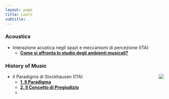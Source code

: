 ```yaml
---
layout: page
title: Learn
subtitle:
---
```


<head>
<!-- Google Tag Manager -->
<script>(function(w,d,s,l,i){w[l]=w[l]||[];w[l].push({'gtm.start':
new Date().getTime(),event:'gtm.js'});var f=d.getElementsByTagName(s)[0],
j=d.createElement(s),dl=l!='dataLayer'?'&l='+l:'';j.async=true;j.src=
'https://www.googletagmanager.com/gtm.js?id='+i+dl;f.parentNode.insertBefore(j,f);
})(window,document,'script','dataLayer','GTM-W9GZSVS');</script>
<!-- End Google Tag Manager -->
</head>
<body>
<!-- Google Tag Manager (noscript) -->
<noscript><iframe src="https://www.googletagmanager.com/ns.html?id=GTM-W9GZSVS"
height="0" width="0" style="display:none;visibility:hidden"></iframe></noscript>
<!-- End Google Tag Manager (noscript) -->
</body>

### Acoustics

- Interazione acustica negli spazi e meccanismi di percezione (ITA)
  - [**Come si affronta lo studio degli ambienti musicali?**](https://velitch.github.io/velitch/2021-11-02-acustica/)

### History of Music

[<img src="https://velitch.github.io/velitch/assets/img/learn/il_paradigma_di_stockhausen/il_paradigm_di_stockhausen.png" align="right" />](https://velitch.github.io/velitch/2021-10-13-corkino/)
  - Il Paradigma di Stockhausen (ITA)
    - [**1. Il Paradigma**](https://velitch.github.io/velitch/2021-11-02-01_01_il_paradigma/)
    - [**2. Il Concetto di Pregiudizio**](https://velitch.github.io/velitch/2021-11-02-01_02_il_concetto_di_pregiudizio/)
    -
